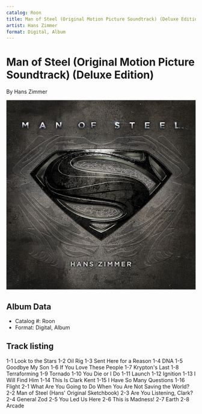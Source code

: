 ```yaml
---
catalog: Roon
title: Man of Steel (Original Motion Picture Soundtrack) (Deluxe Edition)
artist: Hans Zimmer
format: Digital, Album
---
```


# Man of Steel (Original Motion Picture Soundtrack) (Deluxe Edition)

By Hans Zimmer

![](../../assets/albumcovers/Hans_Zimmer-Man_of_Steel_Original_Motion_Picture_Soundtrack_Deluxe_Edition.png)

## Album Data

- Catalog #: Roon
- Format: Digital, Album


## Track listing


1-1 Look to the Stars
1-2 Oil Rig
1-3 Sent Here for a Reason
1-4 DNA
1-5 Goodbye My Son
1-6 If You Love These People
1-7 Krypton's Last
1-8 Terraforming
1-9 Tornado
1-10 You Die or I Do
1-11 Launch
1-12 Ignition
1-13 I Will Find Him
1-14 This Is Clark Kent
1-15 I Have So Many Questions
1-16 Flight
2-1 What Are You Going to Do When You Are Not Saving the World?
2-2 Man of Steel (Hans' Original Sketchbook)
2-3 Are You Listening, Clark?
2-4 General Zod
2-5 You Led Us Here
2-6 This is Madness!
2-7 Earth
2-8 Arcade

